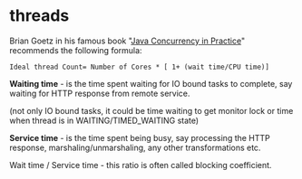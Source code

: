 # threads
Brian Goetz in his famous book "[Java Concurrency in Practice](https://www.amazon.com.br/Java-Concurrency-Practice-Brian-Goetz/dp/0321349601)" recommends the following formula:

```Ideal thread Count= Number of Cores * [ 1+ (wait time/CPU time)]```


**Waiting time** - is the time spent waiting for IO bound tasks to complete, say waiting for HTTP response from remote service.

(not only IO bound tasks, it could be time waiting to get monitor lock or time when thread is in WAITING/TIMED_WAITING state)

**Service time** - is the time spent being busy, say processing the HTTP response, marshaling/unmarshaling, any other transformations etc.

Wait time / Service time - this ratio is often called blocking coefficient.
